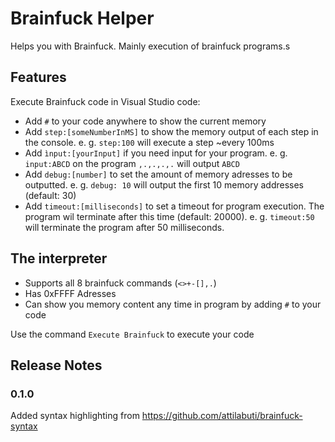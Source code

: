 # Brainfuck Helper
Helps you with Brainfuck. Mainly execution of brainfuck programs.s

## Features

Execute Brainfuck code in Visual Studio code:
- Add `#` to your code anywhere to show the current memory
- Add `step:[someNumberInMS]` to show the memory output of each step in the console. e. g. `step:100` will execute a step ~every 100ms
- Add `ìnput:[yourInput]` if you need input for your program. e. g. `input:ABCD` on the program `,.,.,.,.` will output `ABCD`
- Add `debug:[number]` to set the amount of memory adresses to be outputted. e. g. `debug: 10` will output the first 10 memory addresses (default: 30)
- Add `timeout:[milliseconds]` to set a timeout for program execution. The program wil terminate after this time (default: 20000). e. g. `timeout:50` will terminate the program after 50 milliseconds.

## The interpreter
- Supports all 8 brainfuck commands (`<>+-[],.`)
- Has 0xFFFF Adresses
- Can show you memory content any time in program by adding `#` to your code

Use the command `Execute Brainfuck` to execute your code
## Release Notes
### 0.1.0

Added syntax highlighting from https://github.com/attilabuti/brainfuck-syntax
